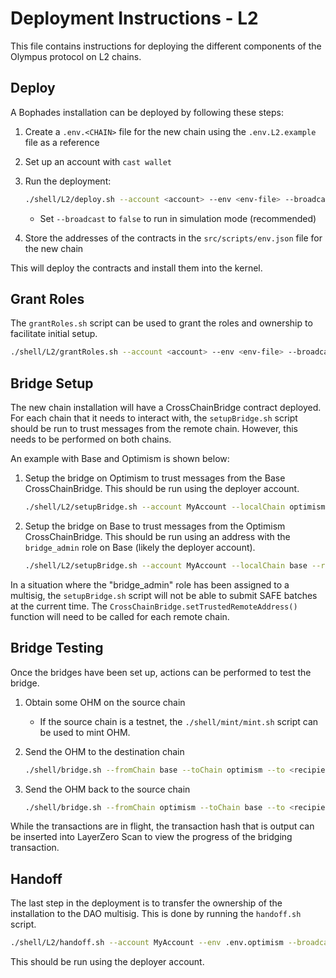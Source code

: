 # Deployment Instructions - L2

This file contains instructions for deploying the different components of the Olympus protocol on L2 chains.

## Deploy

A Bophades installation can be deployed by following these steps:

1. Create a `.env.<CHAIN>` file for the new chain using the `.env.L2.example` file as a reference
2. Set up an account with `cast wallet`
3. Run the deployment:

    ```bash
    ./shell/L2/deploy.sh --account <account> --env <env-file> --broadcast true --verify true
    ```

    - Set `--broadcast` to `false` to run in simulation mode (recommended)
4. Store the addresses of the contracts in the `src/scripts/env.json` file for the new chain

This will deploy the contracts and install them into the kernel.

## Grant Roles

The `grantRoles.sh` script can be used to grant the roles and ownership to facilitate initial setup.

```bash
./shell/L2/grantRoles.sh --account <account> --env <env-file> --broadcast true
```

## Bridge Setup

The new chain installation will have a CrossChainBridge contract deployed. For each chain that it needs to interact with, the `setupBridge.sh` script should be run to trust messages from the remote chain. However, this needs to be performed on both chains.

An example with Base and Optimism is shown below:

1. Setup the bridge on Optimism to trust messages from the Base CrossChainBridge. This should be run using the deployer account.

    ```bash
    ./shell/L2/setupBridge.sh --account MyAccount --localChain optimism --remoteChain base --env .env.optimism
    ```

2. Setup the bridge on Base to trust messages from the Optimism CrossChainBridge. This should be run using an address with the `bridge_admin` role on Base (likely the deployer account).

    ```bash
    ./shell/L2/setupBridge.sh --account MyAccount --localChain base --remoteChain optimism --env .env.base
    ```

In a situation where the "bridge_admin" role has been assigned to a multisig, the `setupBridge.sh` script will not be able to submit SAFE batches at the current time. The `CrossChainBridge.setTrustedRemoteAddress()` function will need to be called for each remote chain.

## Bridge Testing

Once the bridges have been set up, actions can be performed to test the bridge.

1. Obtain some OHM on the source chain
    - If the source chain is a testnet, the `./shell/mint/mint.sh` script can be used to mint OHM.
2. Send the OHM to the destination chain

    ```bash
    ./shell/bridge.sh --fromChain base --toChain optimism --to <recipient-address> --amount <amount> --account <account> --broadcast true --env .env.base
    ```

3. Send the OHM back to the source chain

    ```bash
    ./shell/bridge.sh --fromChain optimism --toChain base --to <recipient-address> --amount <amount> --account <account> --broadcast true --env .env.optimism
    ```

While the transactions are in flight, the transaction hash that is output can be inserted into LayerZero Scan to view the progress of the bridging transaction.

## Handoff

The last step in the deployment is to transfer the ownership of the installation to the DAO multisig. This is done by running the `handoff.sh` script.

```bash
./shell/L2/handoff.sh --account MyAccount --env .env.optimism --broadcast true
```

This should be run using the deployer account.
